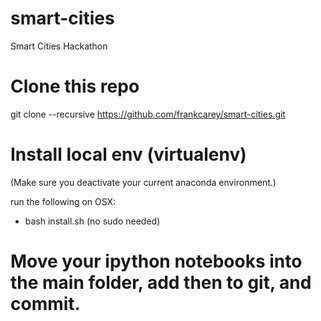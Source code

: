 # smart-cities
Smart Cities Hackathon

# Clone this repo
git clone --recursive https://github.com/frankcarey/smart-cities.git


# Install local env (virtualenv)
(Make sure you deactivate your current anaconda environment.)

run the following on OSX:
- bash install.sh (no sudo needed)

# Move your ipython notebooks into the main folder, add then to git, and commit.
